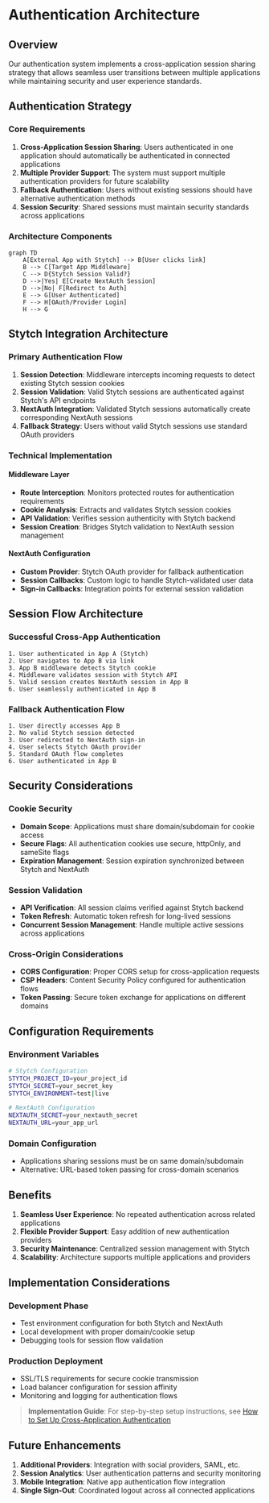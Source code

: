 # Authentication Architecture

## Overview

Our authentication system implements a cross-application session sharing strategy that allows seamless user transitions between multiple applications while maintaining security and user experience standards.

## Authentication Strategy

### Core Requirements

1. **Cross-Application Session Sharing**: Users authenticated in one application should automatically be authenticated in connected applications
2. **Multiple Provider Support**: The system must support multiple authentication providers for future scalability
3. **Fallback Authentication**: Users without existing sessions should have alternative authentication methods
4. **Session Security**: Shared sessions must maintain security standards across applications

### Architecture Components

```mermaid
graph TD
    A[External App with Stytch] --> B[User clicks link]
    B --> C[Target App Middleware]
    C --> D{Stytch Session Valid?}
    D -->|Yes| E[Create NextAuth Session]
    D -->|No| F[Redirect to Auth]
    E --> G[User Authenticated]
    F --> H[OAuth/Provider Login]
    H --> G
```

## Stytch Integration Architecture

### Primary Authentication Flow

1. **Session Detection**: Middleware intercepts incoming requests to detect existing Stytch session cookies
2. **Session Validation**: Valid Stytch sessions are authenticated against Stytch's API endpoints
3. **NextAuth Integration**: Validated Stytch sessions automatically create corresponding NextAuth sessions
4. **Fallback Strategy**: Users without valid Stytch sessions use standard OAuth providers

### Technical Implementation

#### Middleware Layer
- **Route Interception**: Monitors protected routes for authentication requirements
- **Cookie Analysis**: Extracts and validates Stytch session cookies
- **API Validation**: Verifies session authenticity with Stytch backend
- **Session Creation**: Bridges Stytch validation to NextAuth session management

#### NextAuth Configuration
- **Custom Provider**: Stytch OAuth provider for fallback authentication
- **Session Callbacks**: Custom logic to handle Stytch-validated user data
- **Sign-in Callbacks**: Integration points for external session validation

## Session Flow Architecture

### Successful Cross-App Authentication
```
1. User authenticated in App A (Stytch)
2. User navigates to App B via link
3. App B middleware detects Stytch cookie
4. Middleware validates session with Stytch API
5. Valid session creates NextAuth session in App B
6. User seamlessly authenticated in App B
```

### Fallback Authentication Flow
```
1. User directly accesses App B
2. No valid Stytch session detected
3. User redirected to NextAuth sign-in
4. User selects Stytch OAuth provider
5. Standard OAuth flow completes
6. User authenticated in App B
```

## Security Considerations

### Cookie Security
- **Domain Scope**: Applications must share domain/subdomain for cookie access
- **Secure Flags**: All authentication cookies use secure, httpOnly, and sameSite flags
- **Expiration Management**: Session expiration synchronized between Stytch and NextAuth

### Session Validation
- **API Verification**: All session claims verified against Stytch backend
- **Token Refresh**: Automatic token refresh for long-lived sessions
- **Concurrent Session Management**: Handle multiple active sessions across applications

### Cross-Origin Considerations
- **CORS Configuration**: Proper CORS setup for cross-application requests
- **CSP Headers**: Content Security Policy configured for authentication flows
- **Token Passing**: Secure token exchange for applications on different domains

## Configuration Requirements

### Environment Variables
```bash
# Stytch Configuration
STYTCH_PROJECT_ID=your_project_id
STYTCH_SECRET=your_secret_key
STYTCH_ENVIRONMENT=test|live

# NextAuth Configuration
NEXTAUTH_SECRET=your_nextauth_secret
NEXTAUTH_URL=your_app_url
```

### Domain Configuration
- Applications sharing sessions must be on same domain/subdomain
- Alternative: URL-based token passing for cross-domain scenarios

## Benefits

1. **Seamless User Experience**: No repeated authentication across related applications
2. **Flexible Provider Support**: Easy addition of new authentication providers
3. **Security Maintenance**: Centralized session management with Stytch
4. **Scalability**: Architecture supports multiple applications and providers

## Implementation Considerations

### Development Phase
- Test environment configuration for both Stytch and NextAuth
- Local development with proper domain/cookie setup
- Debugging tools for session flow validation

### Production Deployment
- SSL/TLS requirements for secure cookie transmission
- Load balancer configuration for session affinity
- Monitoring and logging for authentication flows

> **Implementation Guide**: For step-by-step setup instructions, see [How to Set Up Cross-Application Authentication](/guides/admin/setup-authentication)

## Future Enhancements

1. **Additional Providers**: Integration with social providers, SAML, etc.
2. **Session Analytics**: User authentication patterns and security monitoring  
3. **Mobile Integration**: Native app authentication flow integration
4. **Single Sign-Out**: Coordinated logout across all connected applications 